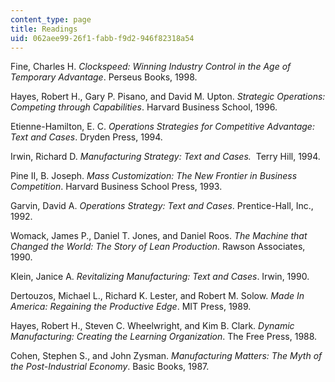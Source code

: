 ```yaml
---
content_type: page
title: Readings
uid: 062aee99-26f1-fabb-f9d2-946f82318a54
---
```


Fine, Charles H. _Clockspeed: Winning Industry Control in the Age of Temporary Advantage_. Perseus Books, 1998.

Hayes, Robert H., Gary P. Pisano, and David M. Upton. _Strategic Operations:_ _Competing through Capabilities_. Harvard Business School, 1996.

Etienne-Hamilton, E. C. _Operations Strategies for Competitive Advantage: Text and Cases_. Dryden Press, 1994.

Irwin, Richard D. _Manufacturing Strategy: Text and Cases._  Terry Hill, 1994.

Pine II, B. Joseph. _Mass Customization: The New Frontier in Business Competition_. Harvard Business School Press, 1993.

Garvin, David A. _Operations Strategy: Text and Cases_. Prentice-Hall, Inc., 1992.

Womack, James P., Daniel T. Jones, and Daniel Roos. _The Machine that Changed the World: The Story of Lean Production_. Rawson Associates, 1990.

Klein, Janice A. _Revitalizing Manufacturing: Text and Cases_. Irwin, 1990.

Dertouzos, Michael L., Richard K. Lester, and Robert M. Solow. _Made In America:_ _Regaining the Productive Edge_. MIT Press, 1989.

Hayes, Robert H., Steven C. Wheelwright, and Kim B. Clark. _Dynamic Manufacturing: Creating the Learning Organization_. The Free Press, 1988.

Cohen, Stephen S., and John Zysman. _Manufacturing Matters: The Myth of the Post-Industrial Economy_. Basic Books, 1987.